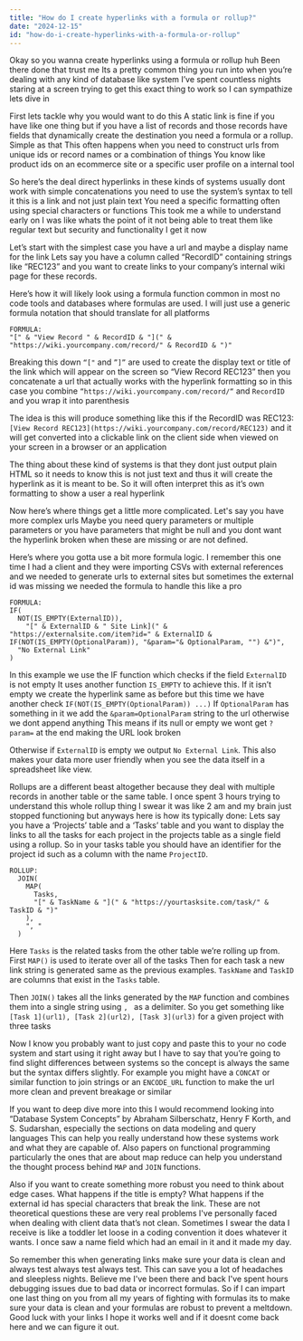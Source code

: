 ```yaml
---
title: "How do I create hyperlinks with a formula or rollup?"
date: "2024-12-15"
id: "how-do-i-create-hyperlinks-with-a-formula-or-rollup"
---
```


Okay so you wanna create hyperlinks using a formula or rollup huh Been there done that trust me Its a pretty common thing you run into when you’re dealing with any kind of database like system I’ve spent countless nights staring at a screen trying to get this exact thing to work so I can sympathize lets dive in

First lets tackle why you would want to do this A static link is fine if you have like one thing but if you have a list of records and those records have fields that dynamically create the destination you need a formula or a rollup. Simple as that This often happens when you need to construct urls from unique ids or record names or a combination of things You know like product ids on an ecommerce site or a specific user profile on a internal tool

So here’s the deal direct hyperlinks in these kinds of systems usually dont work with simple concatenations you need to use the system’s syntax to tell it this is a link and not just plain text You need a specific formatting often using special characters or functions This took me a while to understand early on I was like whats the point of it not being able to treat them like regular text but security and functionality I get it now

Let’s start with the simplest case you have a url and maybe a display name for the link Lets say you have a column called “RecordID” containing strings like “REC123” and you want to create links to your company’s internal wiki page for these records.

Here’s how it will likely look using a formula function common in most no code tools and databases where formulas are used. I will just use a generic formula notation that should translate for all platforms

```
FORMULA:
"[" & "View Record " & RecordID & "](" & "https://wiki.yourcompany.com/record/" & RecordID & ")"
```

Breaking this down `“["` and `”]”` are used to create the display text or title of the link which will appear on the screen so “View Record REC123” then you concatenate a url that actually works with the hyperlink formatting so in this case you combine `“https://wiki.yourcompany.com/record/“` and `RecordID` and you wrap it into parenthesis

The idea is this will produce something like this if the RecordID was REC123: `[View Record REC123](https://wiki.yourcompany.com/record/REC123)` and it will get converted into a clickable link on the client side when viewed on your screen in a browser or an application

The thing about these kind of systems is that they dont just output plain HTML so it needs to know this is not just text and thus it will create the hyperlink as it is meant to be. So it will often interpret this as it’s own formatting to show a user a real hyperlink

Now here’s where things get a little more complicated. Let's say you have more complex urls Maybe you need query parameters or multiple parameters or you have parameters that might be null and you dont want the hyperlink broken when these are missing or are not defined.

Here’s where you gotta use a bit more formula logic. I remember this one time I had a client and they were importing CSVs with external references and we needed to generate urls to external sites but sometimes the external id was missing we needed the formula to handle this like a pro

```
FORMULA:
IF(
  NOT(IS_EMPTY(ExternalID)),
    "[" & ExternalID & " Site Link](" & "https://externalsite.com/item?id=" & ExternalID & IF(NOT(IS_EMPTY(OptionalParam)), "&param="& OptionalParam, "") &")",
  "No External Link"
)
```
In this example we use the IF function which checks if the field `ExternalID` is not empty It uses another function `IS_EMPTY` to achieve this. If it isn’t empty we create the hyperlink same as before but this time we have another check `IF(NOT(IS_EMPTY(OptionalParam)) ...)` If `OptionalParam` has something in it we add the `&param=OptionalParam` string to the url otherwise we dont append anything This means if its null or empty we wont get `?param=` at the end making the URL look broken

Otherwise if `ExternalID` is empty we output `No External Link`. This also makes your data more user friendly when you see the data itself in a spreadsheet like view.

Rollups are a different beast altogether because they deal with multiple records in another table or the same table. I once spent 3 hours trying to understand this whole rollup thing I swear it was like 2 am and my brain just stopped functioning but anyways here is how its typically done:
Lets say you have a ‘Projects’ table and a ‘Tasks’ table and you want to display the links to all the tasks for each project in the projects table as a single field using a rollup. So in your tasks table you should have an identifier for the project id such as a column with the name `ProjectID`.

```
ROLLUP:
  JOIN(
    MAP(
      Tasks,
      "[" & TaskName & "](" & "https://yourtasksite.com/task/" & TaskID & ")"
    ),
    ", "
  )
```

Here `Tasks` is the related tasks from the other table we’re rolling up from. First `MAP()` is used to iterate over all of the tasks Then for each task a new link string is generated same as the previous examples. `TaskName` and `TaskID` are columns that exist in the `Tasks` table.

Then `JOIN()` takes all the links generated by the `MAP` function and combines them into a single string using `, ` as a delimiter. So you get something like `[Task 1](url1), [Task 2](url2), [Task 3](url3)` for a given project with three tasks

Now I know you probably want to just copy and paste this to your no code system and start using it right away but I have to say that you’re going to find slight differences between systems so the concept is always the same but the syntax differs slightly. For example you might have a `CONCAT` or similar function to join strings or an `ENCODE_URL` function to make the url more clean and prevent breakage or similar

If you want to deep dive more into this I would recommend looking into “Database System Concepts” by Abraham Silberschatz, Henry F Korth, and S. Sudarshan, especially the sections on data modeling and query languages This can help you really understand how these systems work and what they are capable of. Also papers on functional programming particularly the ones that are about map reduce can help you understand the thought process behind `MAP` and `JOIN` functions.

Also if you want to create something more robust you need to think about edge cases. What happens if the title is empty? What happens if the external id has special characters that break the link. These are not theoretical questions these are very real problems I've personally faced when dealing with client data that’s not clean. Sometimes I swear the data I receive is like a toddler let loose in a coding convention it does whatever it wants. I once saw a name field which had an email in it and it made my day.

So remember this when generating links make sure your data is clean and always test always test always test. This can save you a lot of headaches and sleepless nights. Believe me I've been there and back I've spent hours debugging issues due to bad data or incorrect formulas. So if I can impart one last thing on you from all my years of fighting with formulas its to make sure your data is clean and your formulas are robust to prevent a meltdown. Good luck with your links I hope it works well and if it doesnt come back here and we can figure it out.
